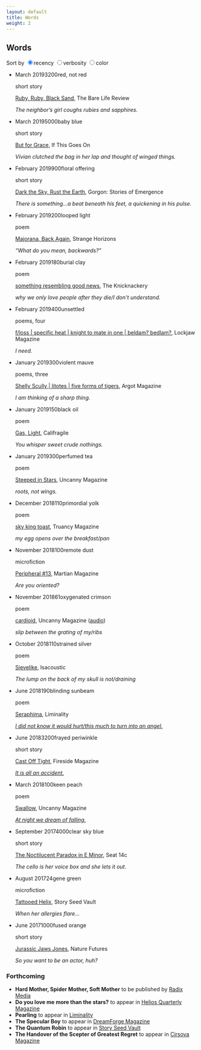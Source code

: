 ```yaml
---
layout: default
title: Words
weight: 2
---
```


Words
-------

Sort by <input type="radio" name="sort" class="radio" id="recency" checked><label for='recency' onclick='sortdate();'>recency</label>
<input type="radio" name="sort" id='verbosity' class="radio"><label for='verbosity' onclick='sortwc();'>verbosity</label>
<input type="radio" name="sort" id='wavelength' class="radio"><label for='wavelength' onclick='sortcolor();'>color</label>



<script>

function sortUsingNestedText(parent, childSelector, keySelector,isdate) {
    var items = parent.children(childSelector).sort(function(a, b) {
      if(isdate){
        var vA = $(keySelector, a).attr('id');
        var vB = $(keySelector, b).attr('id');
      } else {
        var vA = parseInt($(keySelector, a).text());
        var vB = parseInt($(keySelector, b).text());
    }
        return (vA > vB) ? -1 : (vA < vB) ? 1 : 0;
      
    });
    parent.append(items);
}


function sortwc(){
sortUsingNestedText($('#timeline'),"li","span.wc",false);
  $('.date').css("visibility", "hidden");
  $('.wc').css("visibility", "visible");
  $('.color').css("visibility", "hidden");
  $('.content').removeAttr('style');
  $("a").removeAttr('style');
}
function sortdate(){
sortUsingNestedText($('#timeline'),"li","span.date",true);
  $('.wc').css("visibility", "hidden");
  $('.date').css("visibility", "visible");
  $('.color').css("visibility", "hidden");
  $('.content').removeAttr('style');
  $("a").removeAttr('style');
}

function sortcolor(){
sortUsingNestedText($('#timeline'),"li","span.color",true);
  $('.date').css("visibility", "hidden");
  $('.wc').css("visibility", "hidden");
  $('.date').css("visibility", "hidden");
  $('.color').css("visibility", "visible");
  $('.color').each(function() {
    var bgcolor=this.id.split("color")[1];
    $(this).css("text-decoration", "underline #" + bgcolor);
    $(this).siblings("div").css("background-color", "#" + bgcolor);
    //$(this).css("background-color","#" + bgcolor);
    if($(this).hasClass("colordark")){
      $(this).siblings("div").css("color", "#000");
      $(this).siblings("div").find("a").css("color", "#000");
    } else{
      $(this).siblings("div").css("color", "#fff");
      $(this).siblings("div").find("a").css("color", "#fff");
    }
    
});
  
  $('.wc').css("visibility", "hidden");
}
</script>

<ul id='timeline'>


<li class='work'>
<span class='date' id='2019-03-12'>March 2019</span><span class='wc'>3200</span><span class='color' id="900color480202">red, not red</span>
<span class='circle'></span>
<div class='content'>
<p style="visibility: visible;">
short story
</p>
<span class='title'><a href="https://www.barelifereview.org/in-print">Ruby, Ruby, Black Sand</a>, The Bare Life Review</span>
<p><em>The neighbor&rsquo;s girl coughs rubies and sapphires.</em></p>
</div>
</li>

<li class='work'>
<span class='date' id='2019-03-05'>March 2019</span><span class='wc'>5000</span><span class='color colordark' id="499color69AEEB">baby blue</span>
<span class='circle'></span>
<div class='content'>
<p style="visibility: visible;">
short story
</p>
<span class='title'><a href="https://parvuspress.com/itgo/">But for Grace</a>, If This Goes On</span>
<p><em>Vivian clutched the bag in her lap and thought of winged things.</em></p>
</div>
</li>

<li class='work'>
<span class='date' id='2019-02-15'>February 2019</span><span class='wc'>900</span><span class='color' id="660colorFF2D47">floral offering</span>
<span class='circle'></span>
<div class='content'>
<p style="visibility: visible;">
short story
</p>
<span class='title'><a href="https://www.amazon.com/dp/B07N7PB75R/">Dark the Sky, Rust the Earth</a>, Gorgon: Stories of Emergence</span>
<p><em>There is something...a beat beneath his feet, a quickening in his pulse.</em></p>
</div>
</li>


<li class='work'>
<span class='date' id='2019-02-05'>February 2019</span><span class='wc'>200</span><span class='color colordark' id="499color95CFDB">looped light</span>
<span class='circle'></span>
<div class='content'>
<p style="visibility: visible;">
poem
</p>
<span class='title'><a href="http://strangehorizons.com/poetry/majorana-back-again/">Majorana, Back Again</a>, Strange Horizons</span>
<p><em>“What do you mean, backwards?”</em></p>
</div>
</li>


<li class='work'>
<span class='date' id='2019-02-04'>February 2019</span><span class='wc'>180</span><span class='color' id="578colorD69754">burial clay</span>
<span class='circle'></span>
<div class='content'>
<p style="visibility: visible;">
poem
</p>
<span class='title'><a href="http://theknicknackery.com/issue-six-winter-2018/">something resembling good news</a>, The Knicknackery</span>
<p><em>why we only love people after they die/I don't understand.</em></p>
</div>
</li>


<li class='work'>
<span class='date' id='2019-02-01'>February 2019</span><span class='wc'>400</span><span class='color' id="399color3D5759">unsettled</span>
<span class='circle'></span>
<div class='content'>
<p style="visibility: visible;">
poems, four
</p>
<span class='title'><a href="http://lockjawmagazine.com/vol6/zhang">f/loss | specific heat | knight to mate in one | beldam? bedlam?</a>, Lockjaw Magazine</span>
<p><em>I need.</em></p>
</div>
</li>


<li class='work'>
<span class='date' id='2019-01-04'>January 2019</span><span class='wc'>300</span><span class='color' id="400color790F5B">violent mauve</span>
<span class='circle'></span>
<div class='content'>
<p style="visibility: visible;">
poems, three
</p>
<span class='title'><a href="https://www.argotmagazine.com/poetry-and-fiction/hal-zhang-three-poems">Shelly Scully | litotes | five forms of tigers</a>, Argot Magazine</span>
<p><em>I am thinking of a sharp thing.</em></p>
</div>
</li>



<li class='work'>
<span class='date' id='2019-01-04'>January 2019</span><span class='wc'>150</span><span class='color' id="003color0C0F04">black oil</span>
<span class='circle'></span>
<div class='content'>
<p style="visibility: visible;">
poem
</p>
<span class='title'><a href="https://califragile.org/2019/01/04/gas-light-by-hal-y-zhang/">Gas, Light</a>, Califragile</span>
<p><em>You whisper sweet crude nothings.</em></p>
</div>
</li>

<li class='work'>
<span class='date' id='2019-01-01'>January 2019</span><span class='wc'>300</span><span class='color colordark' id="535colorDCE199">perfumed tea</span>
<span class='circle'></span>
<div class='content'>
<p style="visibility: visible;">
poem
</p>
<span class='title'><a href="https://uncannymagazine.com/article/steeped-in-stars/">Steeped in Stars</a>, Uncanny Magazine</span>
<p><em>roots, not wings.</em></p>
</div>
</li>



<li class='work'>
<span class='date' id='2018-12-26'>December 2018</span><span class='wc'>110</span><span class='color colordark' id="580colorF6BB16">primordial yolk</span>
<span class='circle'></span>
<div class='content'>
<p style="visibility: visible;">
poem
</p>
<span class='title'><a href="http://www.truancymag.dreamhosters.com/2018/12/26/sky-king-toast-by-hal-y-zhang/">sky king toast</a>, Truancy Magazine</span>
<p><em>my egg opens over the breakfast/pan</em></p>
</div>
</li>


<li class='work'>
<span class='date' id='2018-11-26'>November 2018</span><span class='wc'>100</span><span class='color colordark' id="002colorC2BEC7">remote dust</span>
<span class='circle'></span>
<div class='content'>
<p style="visibility: visible;">
microfiction
</p>
<span class='title'><a href="https://themartianmagazine.wordpress.com/2018/11/26/peripheral-13-by-hal-y-zhang/">Peripheral #13</a>, Martian Magazine</span>
<p><em>Are you oriented?</em></p>
</div>
</li>


<li class='work'>
<span class='date' id='2018-11-06'>November 2018</span><span class='wc'>61</span><span class='color' id="670colorDE0404">oxygenated crimson</span>
<span class='circle'></span>
<div class='content'>
<p style="visibility: visible;">
poem
</p>
<span class='title'><a href="https://uncannymagazine.com/article/cardioid/">cardioid</a>, Uncanny Magazine (<a href="https://uncannymagazine.com/article/uncanny-magazine-podcast-25a/">audio</a>)</span>
<p><em>slip between the grating of my/ribs</em></p>
</div>
</li>

<li class='work'>
<span class='date' id='2018-10-23'>October 2018</span><span class='wc'>110</span><span class='color colordark' id="001colorDDDDDD">strained silver</span>
<span class='circle'></span>
<div class='content'>
<p style="visibility: visible;">
poem
</p>
<span class='title'><a href="https://isacoustic.com/2018/10/23/person-hal-y-zhang-one-poem/">Sievelike</a>, Isacoustic</span>
<p><em>The lump on the back of my skull is not/draining</em></p>
</div>
</li>


<li class='work'>
<span class='date' id='2018-06-29'>June 2018</span><span class='wc'>190</span><span class='color colordark' id="550colorFFE600">blinding sunbeam</span>
<span class='circle'></span>
<div class='content'>
<p style="visibility: visible;">
poem
</p>
<span class='title'><a href="http://www.liminalitypoetry.com/issue-16-summer-2018/seraphima/">Seraphima</a>, Liminality</span>
<p><em><a href="notes/seraphima">I did not know it would hurt/this much to turn into an angel.</a></em></p>
</div>
</li>


<li class='work'>
<span class='date' id='2018-06-19'>June 2018</span><span class='wc'>3200</span><span class="color colordark" id="405color8484ff">frayed periwinkle</span>
<span class='circle'></span>
<div class='content'>
<p style="visibility: visible;">
short story
</p>
<span class='title'><a href="https://firesidefiction.com/cast-off-tight">Cast Off Tight</a>, Fireside Magazine</span>
<p><em><a href="notes/castofftight">It is all an accident.</a></em></p>
</div>
</li>


<li class='work'>
<span class='date' id='2018-03'>March 2018</span><span class='wc'>100</span><span class='color colordark' id="570colorFECC99">keen peach</span>
<span class='circle'></span>
<div class='content'>
<p style="visibility: visible;">
poem
</p>
<span class='title'><a href="https://uncannymagazine.com/article/swallow/">Swallow</a>, Uncanny Magazine</span>
<p><em><a href="notes/swallow">At night we dream of falling.</a></em></p>
</div>
</li>

<li class='work'>
<span class='date' id='2017-09'>September 2017</span><span class='wc'>4000</span><span class='color colordark' id="422color32cbff">clear sky blue</span>
<span class='circle'></span>
<div class='content'>
<p style="visibility: visible;">
short story
</p>
<span class='title'><a href="https://seat14c.com/future_ideas/15F">The Noctilucent Paradox in E Minor</a>, Seat 14c</span>
<p><em>The cello is her voice box and she lets it out.</em></p>
</div>
</li>


<li class='work'>
<span class='date' id='2017-08'>August 2017</span><span class='wc'>24</span><span class='color colordark' id="532color66b266">gene green</span>
<span class='circle'></span>
<div class='content'>
<p style="visibility: visible;">
microfiction
</p>
<span class='title'><a href="https://storyseedvault.com/2017/08/16/46/">Tattooed Helix</a>, Story Seed Vault</span>
<p><em>When her allergies flare...</em></p>
</div>
</li>

<li class='work'>
<span class='date' id='2017-06'>June 2017</span><span class='wc'>1000</span><span class='color colordark' id="600colorFF9900">fused orange</span>
<span class='circle'></span>
<div class='content'>
<p style="visibility: visible;">
short story
</p>
<span class='title'><a href="https://www.nature.com/nature/journal/v546/n7660/full/546696a.html">Jurassic Jaws Jones</a>, Nature Futures</span>
<p><em>So you want to be an actor, huh?</em></p>
</div>
</li>

</ul>


### Forthcoming


* __Hard Mother, Spider Mother, Soft Mother__ to be published by [Radix Media](https://radixmedia.org/futures/)
* __Do you love me more than the stars?__ to appear in [Helios Quarterly Magazine](http://heliosquarterly.com)
* __Pearling__ to appear in [Liminality](http://www.liminalitypoetry.com)
* __The Specular Boy__ to appear in [DreamForge Magazine](https://dreamforgemagazine.com/)
* __The Quantum Robin__ to appear in [Story Seed Vault](https://storyseedvault.com/)
* __The Handover of the Scepter of Greatest Regret__ to appear in [Cirsova Magazine](https://cirsova.wordpress.com/cirsova-magazine/)

